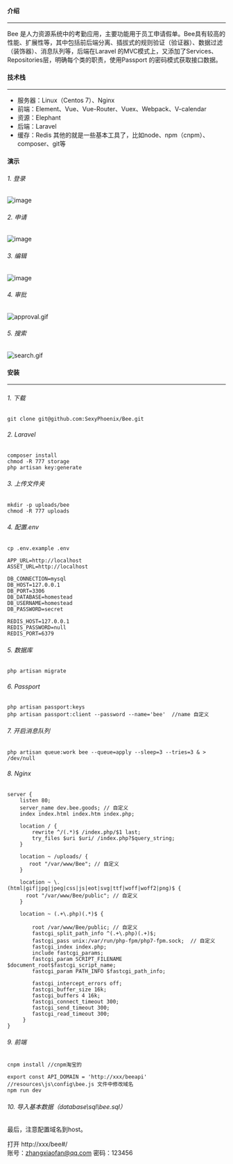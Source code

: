 #### 介绍
***
Bee 是人力资源系统中的考勤应用，主要功能用于员工申请假单。Bee具有较高的性能、扩展性等，其中包括前后端分离、插拔式的规则验证（验证器）、数据过滤（装饰器）、消息队列等，后端在Laravel 的MVC模式上，又添加了Services、Repositories层，明确每个类的职责，使用Passport 的密码模式获取接口数据。

#### 技术栈
***
- 服务器：Linux（Centos 7）、Nginx
- 前端：Element、Vue、Vue-Router、Vuex、Webpack、V-calendar
- 资源：Elephant
- 后端：Laravel
- 缓存：Redis
其他的就是一些基本工具了，比如node、npm（cnpm）、composer、git等

#### 演示
###### 1. 登录
![image](https://raw.githubusercontent.com/SexyPhoenix/Bee/master/uploads/guide/login.gif)
###### 2. 申请
![image](https://raw.githubusercontent.com/SexyPhoenix/Bee/master/uploads/guide/apply.gif)
###### 3. 编辑
![image](https://github.com/SexyPhoenix/Bee/blob/master/uploads/guide/apply.gif)
###### 4. 审批
![approval.gif](https://raw.githubusercontent.com/SexyPhoenix/Bee/master/uploads/guide/approval.gif)
###### 5. 搜索
![search.gif](https://github.com/SexyPhoenix/Bee/blob/master/uploads/guide/search.gif)

#### 安装
***
###### 1. 下载
```
git clone git@github.com:SexyPhoenix/Bee.git 
```
###### 2. Laravel
```
composer install
chmod -R 777 storage
php artisan key:generate
```
###### 3. 上传文件夹
```
mkdir -p uploads/bee
chmod -R 777 uploads
```
###### 4. 配置.env
```
cp .env.example .env
```
```
APP_URL=http://localhost
ASSET_URL=http://localhost

DB_CONNECTION=mysql
DB_HOST=127.0.0.1
DB_PORT=3306
DB_DATABASE=homestead
DB_USERNAME=homestead
DB_PASSWORD=secret

REDIS_HOST=127.0.0.1
REDIS_PASSWORD=null
REDIS_PORT=6379
```
###### 5. 数据库
```
php artisan migrate
```
###### 6. Passport
```
php artisan passport:keys
php artisan passport:client --password --name='bee'  //name 自定义
```
###### 7. 开启消息队列
```
php artisan queue:work bee --queue=apply --sleep=3 --tries=3 & > /dev/null
```
###### 8. Nginx
```
server {
    listen 80;
    server_name dev.bee.goods; // 自定义
    index index.html index.htm index.php;

    location / {
        rewrite ^/(.*)$ /index.php/$1 last;
        try_files $uri $uri/ /index.php?$query_string;
    }

    location ~ /uploads/ {
       root "/var/www/Bee"; // 自定义
    }

    location ~ \.(html|gif|jpg|jpeg|css|js|eot|svg|ttf|woff|woff2|png)$ {
      root "/var/www/Bee/public"; // 自定义
    }

    location ~ (.+\.php)(.*)$ {

        root /var/www/Bee/public; // 自定义
        fastcgi_split_path_info ^(.+\.php)(.+)$;
        fastcgi_pass unix:/var/run/php-fpm/php7-fpm.sock;  // 自定义
        fastcgi_index index.php;
        include fastcgi_params;
        fastcgi_param SCRIPT_FILENAME $document_root$fastcgi_script_name;
        fastcgi_param PATH_INFO $fastcgi_path_info;

        fastcgi_intercept_errors off;
        fastcgi_buffer_size 16k;
        fastcgi_buffers 4 16k;
        fastcgi_connect_timeout 300;
        fastcgi_send_timeout 300;
        fastcgi_read_timeout 300;
     }
}
```
###### 9. 前端
```
cnpm install //cnpm淘宝的

export const API_DOMAIN = 'http://xxx/beeapi'  //resources\js\config\bee.js 文件中修改域名
npm run dev
```
###### 10. 导入基本数据（database\sql\bee.sql）
最后，注意配置域名到host。

打开 http://xxx/bee#/  
账号：zhangxiaofan@qq.com  密码：123456






























